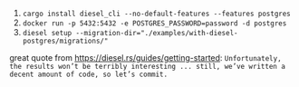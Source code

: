 1. `cargo install diesel_cli --no-default-features --features postgres`
2. `docker run -p 5432:5432 -e POSTGRES_PASSWORD=password -d postgres`
3. `diesel setup --migration-dir="./examples/with-diesel-postgres/migrations/"`


great quote from https://diesel.rs/guides/getting-started:
`Unfortunately, the results won’t be terribly interesting ... still, we’ve written a decent amount of code, so let’s commit.`